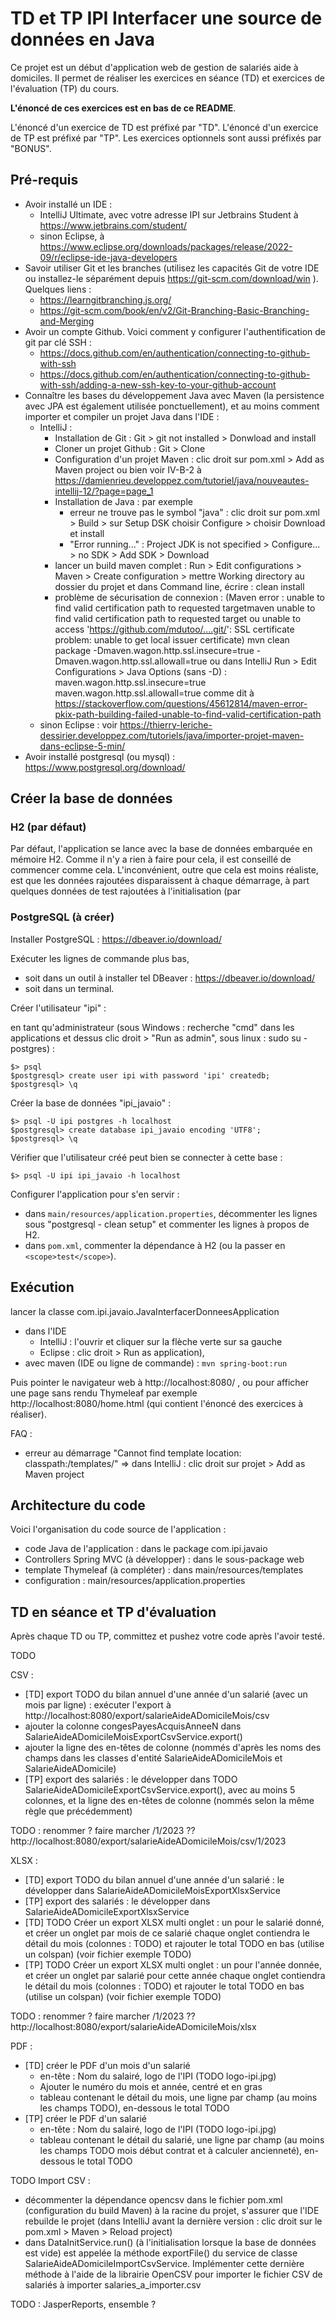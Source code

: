 # TD et TP IPI Interfacer une source de données en Java

Ce projet est un début d'application web de gestion de salariés aide à domiciles.
Il permet de réaliser les exercices en séance (TD) et exercices de l'évaluation (TP) du cours.

**L'énoncé de ces exercices est en bas de ce README**.

L'énoncé d'un exercice de TD est préfixé par "TD". L'énoncé d'un exercice de TP est préfixé par "TP".
Les exercices optionnels sont aussi préfixés par "BONUS".


## Pré-requis

- Avoir installé un IDE :
    - IntelliJ Ultimate, avec votre adresse IPI sur Jetbrains Student à https://www.jetbrains.com/student/
    - sinon Eclipse, à https://www.eclipse.org/downloads/packages/release/2022-09/r/eclipse-ide-java-developers
- Savoir utiliser Git et les branches (utilisez les capacités Git de votre IDE ou installez-le séparément depuis
  https://git-scm.com/download/win ). Quelques liens :
    - https://learngitbranching.js.org/
    - https://git-scm.com/book/en/v2/Git-Branching-Basic-Branching-and-Merging
- Avoir un compte Github. Voici comment y configurer l'authentification de git par clé SSH :
    - https://docs.github.com/en/authentication/connecting-to-github-with-ssh
    - https://docs.github.com/en/authentication/connecting-to-github-with-ssh/adding-a-new-ssh-key-to-your-github-account
- Connaître les bases du développement Java avec Maven (la persistence avec JPA est également utilisée ponctuellement),
  et au moins comment importer et compiler un projet Java dans l'IDE :
    - IntelliJ :
        - Installation de Git : Git > git not installed > Donwload and install
        - Cloner un projet Github : Git > Clone
        - Configuration d'un projet Maven : clic droit sur pom.xml > Add as Maven project ou bien voir IV-B-2 à https://damienrieu.developpez.com/tutoriel/java/nouveautes-intellij-12/?page=page_1
        - Installation de Java : par exemple
            - erreur ne trouve pas le symbol "java" : clic droit sur pom.xml > Build > sur Setup DSK choisir Configure > choisir Download et install
            - "Error running..." : Project JDK is not specified > Configure... > no SDK > Add SDK > Download
        - lancer un build maven complet : Run > Edit configurations > Maven > Create configuration > mettre Working directory au dossier du projet et dans Command line, écrire : clean install
        - problème de sécurisation de connexion :
          (Maven error : unable to find valid certification path to requested targetmaven unable to find valid certification path to requested target
          ou
          unable to access 'https://github.com/mdutoo/....git/': SSL certificate problem: unable to get local issuer certificate)
          mvn clean package -Dmaven.wagon.http.ssl.insecure=true -Dmaven.wagon.http.ssl.allowall=true
          ou dans IntelliJ Run > Edit Configurations > Java Options (sans -D) : maven.wagon.http.ssl.insecure=true maven.wagon.http.ssl.allowall=true
          comme dit à https://stackoverflow.com/questions/45612814/maven-error-pkix-path-building-failed-unable-to-find-valid-certification-path
    - sinon Eclipse : voir https://thierry-leriche-dessirier.developpez.com/tutoriels/java/importer-projet-maven-dans-eclipse-5-min/
- Avoir installé postgresql (ou mysql) : https://www.postgresql.org/download/


## Créer la base de données

### H2 (par défaut)

Par défaut, l'application se lance avec la base de données embarquée en mémoire H2.
Comme il n'y a rien à faire pour cela, il est conseillé de commencer comme cela.
L'inconvénient, outre que cela est moins réaliste, est que les données rajoutées
disparaissent à chaque démarrage, à part quelques données de test rajoutées
à l'initialisation (par  

### PostgreSQL (à créer)

Installer PostgreSQL : https://dbeaver.io/download/

Exécuter les lignes de commande plus bas,
- soit dans un outil à installer tel DBeaver : https://dbeaver.io/download/
- soit dans un terminal.

Créer l'utilisateur "ipi" :

en tant qu'administrateur (sous Windows : recherche "cmd" dans les applications et dessus clic droit > "Run as admin", sous linux : sudo su - postgres) :

    $> psql
    $postgresql> create user ipi with password 'ipi' createdb;
    $postgresql> \q

Créer la base de données "ipi_javaio" :

	$> psql -U ipi postgres -h localhost
	$postgresql> create database ipi_javaio encoding 'UTF8';
    $postgresql> \q

Vérifier que l'utilisateur créé peut bien se connecter à cette base :

	$> psql -U ipi ipi_javaio -h localhost

Configurer l'application pour s'en servir :
- dans ```main/resources/application.properties```, décommenter les lignes sous "postgresql - clean setup" et commenter les lignes à propos de H2.
- dans ```pom.xml```, commenter la dépendance à H2 (ou la passer en ```<scope>test</scope>```).


## Exécution

lancer la classe com.ipi.javaio.JavaInterfacerDonneesApplication
- dans l'IDE
  - IntelliJ : l'ouvrir et cliquer sur la flèche verte sur sa gauche
  - Eclipse : clic droit > Run as application),
- avec maven (IDE ou ligne de commande) : ```mvn spring-boot:run```

Puis pointer le navigateur web à http://localhost:8080/ , ou pour afficher une page sans rendu Thymeleaf par exemple http://localhost:8080/home.html (qui contient l'énoncé des exercices à réaliser).

FAQ :
- erreur au démarrage "Cannot find template location: classpath:/templates/" => dans IntelliJ : clic droit sur projet > Add as Maven project


## Architecture du code

Voici l'organisation du code source de l'application :
- code Java de l'application : dans le package com.ipi.javaio
- Controllers Spring MVC (à développer) : dans le sous-package web
- template Thymeleaf (à compléter) : dans main/resources/templates
- configuration : main/resources/application.properties


## TD en séance et TP d'évaluation

Après chaque TD ou TP, committez et pushez votre code après l'avoir testé.

TODO

CSV :
- [TD] export TODO du bilan annuel d'une année d'un salarié (avec un mois par ligne) : exécuter l'export à http://localhost:8080/export/salarieAideADomicileMois/csv
- ajouter la colonne congesPayesAcquisAnneeN dans SalarieAideADomicileMoisExportCsvService.export()
- ajouter la ligne des en-têtes de colonne (nommés d'après les noms des champs dans les classes d'entité
SalarieAideADomicileMois et SalarieAideADomicile)
- [TP] export des salariés : le développer dans TODO SalarieAideADomicileExportCsvService.export(),
avec au moins 5 colonnes, et la ligne des en-têtes de colonne (nommés selon la même règle que précédemment)

TODO : renommer ? faire marcher /1/2023 ??
http://localhost:8080/export/salarieAideADomicileMois/csv/1/2023

XLSX :
- [TD] export TODO du bilan annuel d'une année d'un salarié : le développer dans SalarieAideADomicileMoisExportXlsxService
- [TP] export des salariés : le développer dans SalarieAideADomicileExportXlsxService
- [TD] TODO Créer un export XLSX multi onglet : un pour le salarié donné, et créer un onglet par mois de ce salarié
    chaque onglet contiendra le détail du mois (colonnes : TODO) et rajouter le total TODO en bas (utilise un colspan) (voir fichier exemple TODO)
- [TP] TODO Créer un export XLSX multi onglet : un pour l'année donnée, et créer un onglet par salarié pour cette année
  chaque onglet contiendra le détail du mois (colonnes : TODO) et rajouter le total TODO en bas (utilise un colspan) (voir fichier exemple TODO)

TODO : renommer ? faire marcher /1/2023 ??
http://localhost:8080/export/salarieAideADomicileMois/xlsx

PDF :
- [TD] créer le PDF d'un mois d'un salarié
  - en-tête : Nom du salairé, logo de l'IPI (TODO logo-ipi.jpg)
  - Ajouter le numéro du mois et année, centré et en gras
  - tableau contenant le détail du mois, une ligne par champ (au moins les champs TODO), en-dessous le total TODO
- [TP] créer le PDF d'un salarié
    - en-tête : Nom du salairé, logo de l'IPI (TODO logo-ipi.jpg)
    - tableau contenant le détail du salarié, une ligne par champ (au moins les champs TODO mois début contrat et à calculer ancienneté), en-dessous le total TODO

TODO Import CSV :
- décommenter la dépendance opencsv dans le fichier pom.xml (configuration du build Maven) à la racine du projet,
s'assurer que l'IDE rebuilde le projet (dans IntelliJ avant la dernière version : clic droit sur le pom.xml > Maven > Reload project)
- dans DataInitService.run() (à l'initialisation lorsque la base de données est vide) est appelée la méthode exportFile()
du service de classe SalarieAideADomicileImportCsvService. Implémenter cette dernière méthode
à l'aide de la librairie OpenCSV pour importer le fichier CSV de salariés à importer salaries_a_importer.csv

TODO : JasperReports, ensemble ?

